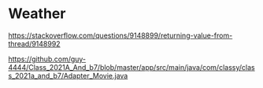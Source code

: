 # Weather

https://stackoverflow.com/questions/9148899/returning-value-from-thread/9148992


https://github.com/guy-4444/Class_2021A_And_b7/blob/master/app/src/main/java/com/classy/class_2021a_and_b7/Adapter_Movie.java
